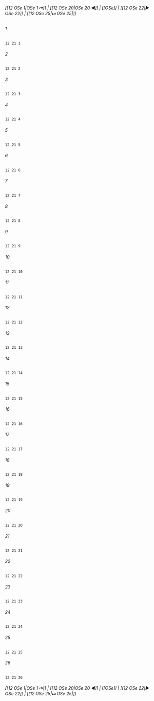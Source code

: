 
###### [[12 OSe 1|OSe 1 ⏮]] | [[12 OSe 20|OSe 20 ◀]] | [[OSe]] | [[12 OSe 22|▶ OSe 22]] | [[12 OSe 25|⏭ OSe 25|]]

###### 1
``` verse
12 21 1 
```
###### 2
``` verse
12 21 2 
```
###### 3
``` verse
12 21 3 
```
###### 4
``` verse
12 21 4 
```
###### 5
``` verse
12 21 5 
```
###### 6
``` verse
12 21 6 
```
###### 7
``` verse
12 21 7 
```
###### 8
``` verse
12 21 8 
```
###### 9
``` verse
12 21 9 
```
###### 10
``` verse
12 21 10 
```
###### 11
``` verse
12 21 11 
```
###### 12
``` verse
12 21 12 
```
###### 13
``` verse
12 21 13 
```
###### 14
``` verse
12 21 14 
```
###### 15
``` verse
12 21 15 
```
###### 16
``` verse
12 21 16 
```
###### 17
``` verse
12 21 17 
```
###### 18
``` verse
12 21 18 
```
###### 19
``` verse
12 21 19 
```
###### 20
``` verse
12 21 20 
```
###### 21
``` verse
12 21 21 
```
###### 22
``` verse
12 21 22 
```
###### 23
``` verse
12 21 23 
```
###### 24
``` verse
12 21 24 
```
###### 25
``` verse
12 21 25 
```
###### 26
``` verse
12 21 26 
```

###### [[12 OSe 1|OSe 1 ⏮]] | [[12 OSe 20|OSe 20 ◀]] | [[OSe]] | [[12 OSe 22|▶ OSe 22]] | [[12 OSe 25|⏭ OSe 25|]]

